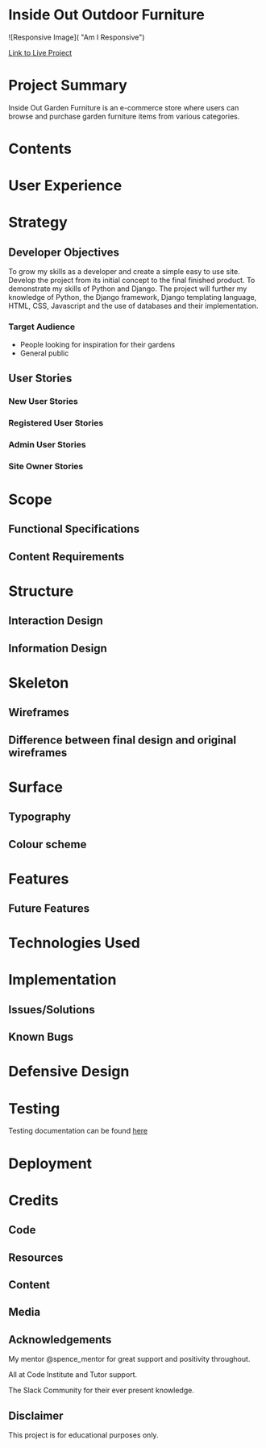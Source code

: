 # Inside Out Outdoor Furniture

![Responsive Image]( "Am I Responsive")

[Link to Live Project]()

# Project Summary

Inside Out Garden Furniture is an e-commerce store where users can browse and purchase garden furniture items from various categories. 

# Contents


# User Experience 

# Strategy

## Developer Objectives

To grow my skills as a developer and create a simple easy to use site. Develop the project from its initial concept to the final finished product. To demonstrate my skills of Python and Django. The project will further my knowledge of Python, the Django framework, Django templating language, HTML, CSS, Javascript and the use of databases and their implementation.

### Target Audience

*   People looking for inspiration for their gardens
*   General public

## User Stories

### New User Stories


### Registered User Stories


### Admin User Stories


### Site Owner Stories



# Scope


## Functional Specifications 



## Content Requirements



# Structure

## Interaction Design 


## Information Design 



# Skeleton

## Wireframes



## Difference between final design and original wireframes





# Surface

## Typography




## Colour scheme 







# Features 



## Future Features



# Technologies Used



# Implementation 



## Issues/Solutions


## Known Bugs



# Defensive Design



# Testing

Testing documentation can be found [here]()



# Deployment





# Credits

## Code


## Resources



## Content


## Media


  

## Acknowledgements

My mentor @spence_mentor for great support and positivity throughout.

All at Code Institute and Tutor support.

The Slack Community for their ever present knowledge.

##  Disclaimer

This project is for educational purposes only.